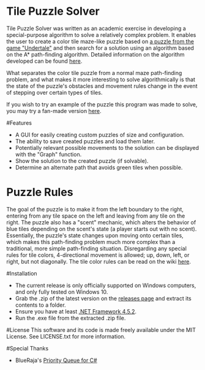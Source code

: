 # Tile Puzzle Solver
Tile Puzzle Solver was written as an academic exercise in developing a special-purpose algorithm to solve a relatively complex problem. It enables the user to create a color tile maze-like puzzle based on [a puzzle from the game "Undertale"](http://undertale.wikia.com/wiki/Multicolor_Tile_Puzzle) and then search for a solution using an algorithm based on the A* path-finding algorithm. Detailed information on the algorithm developed can be found [here](https://github.com/t-hagerty/Tile-Puzzle-Solver/wiki/Path-Finding-Algorithm).

What separates the color tile puzzle from a normal maze path-finding problem, and what makes it more interesting to solve algorithmically is that the state of the puzzle's obstacles and movement rules change in the event of stepping over certain types of tiles. 

If you wish to try an example of the puzzle this program was made to solve, you may try a fan-made version [here](https://putnam3145.github.io/tilemaze).

#Features
- A GUI for easily creating custom puzzles of size and configuration.
- The ability to save created puzzles and load them later.
- Potentially relevant possible movements to the solution can be displayed with the "Graph" function.
- Show the solution to the created puzzle (if solvable).
- Determine an alternate path that avoids green tiles when possible.

# Puzzle Rules
The goal of the puzzle is to make it from the left boundary to the right, entering from any tile space on the left and leaving from any tile on the right. The puzzle also has a "scent" mechanic, which alters the behavior of blue tiles depending on the scent's state (a player starts out with no scent). Essentially, the puzzle's state changes upon moving onto certain tiles, which makes this path-finding problem much more complex than a traditional, more simple path-finding situation. Disregarding any special rules for tile colors, 4-directional movement is allowed; up, down, left, or right, but not diagonally. The tile color rules can be read on the wiki [here](https://github.com/t-hagerty/Tile-Puzzle-Solver/wiki/Puzzle-Rules).

#Installation
- The current release is only officially supported on Windows computers, and only fully tested on Windows 10.
- Grab the .zip of the latest version on the [releases page](https://www.microsoft.com/en-us/download/details.aspx?id=42643) and extract its contents to a folder.
- Ensure you have at least [.NET Framework 4.5.2](https://www.microsoft.com/en-us/download/details.aspx?id=42643).
- Run the .exe file from the extracted .zip file.

#License
This software and its code is made freely available under the MIT License. See LICENSE.txt for more information.

#Special Thanks
- BlueRaja's [Priority Queue for C#](https://github.com/BlueRaja/High-Speed-Priority-Queue-for-C-Sharp)
